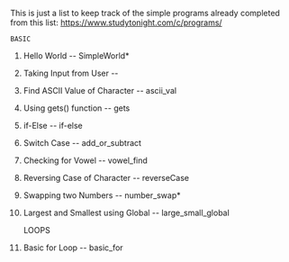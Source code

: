 This is just a list to keep track of the simple programs already completed from this list:
  https://www.studytonight.com/c/programs/

    BASIC
1) Hello World -- SimpleWorld*
2) Taking Input from User -- 
3) Find ASCII Value of Character -- ascii_val
4) Using gets() function -- gets
5) if-Else -- if-else
6) Switch Case -- add_or_subtract
7) Checking for Vowel -- vowel_find
8) Reversing Case of Character -- reverseCase
9) Swapping two Numbers -- number_swap*
10) Largest and Smallest using Global -- large_small_global

    LOOPS
1) Basic for Loop -- basic_for

